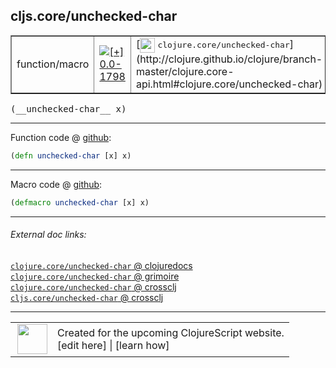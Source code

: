 ## cljs.core/unchecked-char



 <table border="1">
<tr>
<td>function/macro</td>
<td><a href="https://github.com/cljsinfo/cljs-api-docs/tree/0.0-1798"><img valign="middle" alt="[+] 0.0-1798" title="Added in 0.0-1798" src="https://img.shields.io/badge/+-0.0--1798-lightgrey.svg"></a> </td>
<td>
[<img height="24px" valign="middle" src="http://i.imgur.com/1GjPKvB.png"> <samp>clojure.core/unchecked-char</samp>](http://clojure.github.io/clojure/branch-master/clojure.core-api.html#clojure.core/unchecked-char)
</td>
</tr>
</table>


 <samp>
(__unchecked-char__ x)<br>
</samp>

---







Function code @ [github](https://github.com/clojure/clojurescript/blob/r1877/src/cljs/cljs/core.cljs#L1511):

```clj
(defn unchecked-char [x] x)
```

<!--
Repo - tag - source tree - lines:

 <pre>
clojurescript @ r1877
└── src
    └── cljs
        └── cljs
            └── <ins>[core.cljs:1511](https://github.com/clojure/clojurescript/blob/r1877/src/cljs/cljs/core.cljs#L1511)</ins>
</pre>

-->

---

Macro code @ [github](https://github.com/clojure/clojurescript/blob/r1877/src/clj/cljs/core.clj#L291):

```clj
(defmacro unchecked-char [x] x)
```

<!--
Repo - tag - source tree - lines:

 <pre>
clojurescript @ r1877
└── src
    └── clj
        └── cljs
            └── <ins>[core.clj:291](https://github.com/clojure/clojurescript/blob/r1877/src/clj/cljs/core.clj#L291)</ins>
</pre>
-->

---


###### External doc links:

[`clojure.core/unchecked-char` @ clojuredocs](http://clojuredocs.org/clojure.core/unchecked-char)<br>
[`clojure.core/unchecked-char` @ grimoire](http://conj.io/store/v1/org.clojure/clojure/1.7.0-beta3/clj/clojure.core/unchecked-char/)<br>
[`clojure.core/unchecked-char` @ crossclj](http://crossclj.info/fun/clojure.core/unchecked-char.html)<br>
[`cljs.core/unchecked-char` @ crossclj](http://crossclj.info/fun/cljs.core.cljs/unchecked-char.html)<br>

---

 <table>
<tr><td>
<img valign="middle" align="right" width="48px" src="http://i.imgur.com/Hi20huC.png">
</td><td>
Created for the upcoming ClojureScript website.<br>
[edit here] | [learn how]
</td></tr></table>

[edit here]:https://github.com/cljsinfo/cljs-api-docs/blob/master/cljsdoc/cljs.core/unchecked-char.cljsdoc
[learn how]:https://github.com/cljsinfo/cljs-api-docs/wiki/cljsdoc-files

<!--

This information was too distracting to show to readers, but I'll leave it
commented here since it is helpful to:

- pretty-print the data used to generate this document
- and show how to retrieve that data



The API data for this symbol:

```clj
{:ns "cljs.core",
 :name "unchecked-char",
 :signature ["[x]"],
 :history [["+" "0.0-1798"]],
 :type "function/macro",
 :full-name-encode "cljs.core/unchecked-char",
 :source {:code "(defn unchecked-char [x] x)",
          :title "Function code",
          :repo "clojurescript",
          :tag "r1877",
          :filename "src/cljs/cljs/core.cljs",
          :lines [1511]},
 :extra-sources [{:code "(defmacro unchecked-char [x] x)",
                  :title "Macro code",
                  :repo "clojurescript",
                  :tag "r1877",
                  :filename "src/clj/cljs/core.clj",
                  :lines [291]}],
 :full-name "cljs.core/unchecked-char",
 :clj-symbol "clojure.core/unchecked-char"}

```

Retrieve the API data for this symbol:

```clj
;; from Clojure REPL
(require '[clojure.edn :as edn])
(-> (slurp "https://raw.githubusercontent.com/cljsinfo/cljs-api-docs/catalog/cljs-api.edn")
    (edn/read-string)
    (get-in [:symbols "cljs.core/unchecked-char"]))
```

-->
